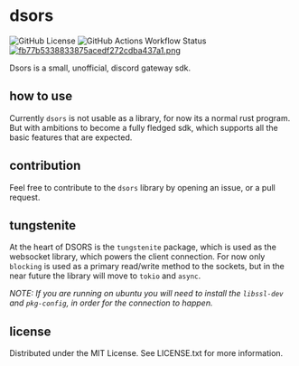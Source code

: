 # dsors 
![GitHub License](https://img.shields.io/github/license/nstanev255/dsors) ![GitHub Actions Workflow Status](https://img.shields.io/github/actions/workflow/status/nstanev255/dsors/rust.yml)
[![fb77b5338833875acedf272cdba437a1.png](https://i.postimg.cc/J7p8jjJj/fb77b5338833875acedf272cdba437a1.png)](https://postimg.cc/kDRLm6T5)

Dsors is a small, unofficial, discord gateway sdk.

## how to use
Currently `dsors` is not usable as a library, for now its a normal rust program. But with ambitions to become a fully fledged sdk, which supports all the basic features that are expected.

## contribution
Feel free to contribute to the `dsors` library by opening an issue, or a pull request.

## tungstenite
At the heart of DSORS is the `tungstenite` package, which is used as the websocket library, which powers the client connection. For now only `blocking` is used as a primary read/write method to the sockets, but in the near future the library will move to `tokio` and `async`. 

*NOTE: If you are running on ubuntu you will need to install the `libssl-dev` and `pkg-config`, in order for the connection to happen.*

## license
Distributed under the MIT License. See LICENSE.txt for more information.